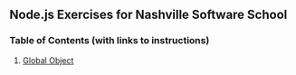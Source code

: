 ## Node.js Exercises for Nashville Software School

### Table of Contents (with links to instructions)

1. [Global Object](https://github.com/nashville-software-school/bangazon-corp/blob/master/orientation/resources/03-global_object.md)